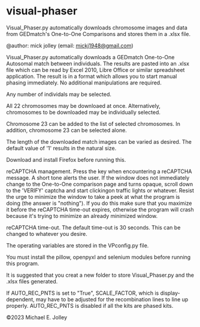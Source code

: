 # visual-phaser
Visual_Phaser.py automatically downloads chromosome images and data from GEDmatch's 
One-to-One Comparisons and stores them in a .xlsx file.

@author: mick jolley (email: mickj1948@gmail.com)

Visual_Phaser.py automatically downloads a GEDmatch One-to-One Autosomal match between
individuals. The results are pasted into an .xlsx file which can be read by
Excel 2010, Libre Office or similar spreadsheet application. The result is in a format 
which allows you to start manual phasing immediately. No additional manipulations are 
required.

Any number of individals may be selected.

All 22 chromosomes may be downloaed at once. Alternatively, chromosomes to be
downloaded may be individually selected.

Chromosome 23 can be added to the list of selected chromosomes. In addition,
chromosome 23 can be selected alone.

The length of the downloaded match images can be varied as desired. The default
value of '1' results in the natural size.

Download and install Firefox before running this. 

reCAPTCHA management.
Press the <Enter> key when encountering a reCAPTCHA message. A short tone
alerts the user. If the window does not immediately change to the One-to-One
comparison page and turns opaque, scroll down to the 'VERIFY' captcha and start
clickingon traffic lights or whatever. Resist the urge to minimize the window 
to take a peek at what the program is doing (the answer is "nothing"). If you
do this make sure that you maximize it before the reCAPTCHA time-out expires,
otherwise the program will crash because it's trying to minimize an already 
minimized window. 

reCAPTCHA time-out.
The default time-out is 30 seconds. This can be changed to whatever you desire.

The operating variables are stored in the VPconfig.py file.

You must install the pillow, openpyxl and selenium modules before running this
program.

It is suggested that you creat a new folder to store Visual_Phaser.py
and the .xlsx files generated.

If AUTO_REC_PNTS is set to "True", SCALE_FACTOR, which is display-dependent, may 
have to be adjusted for the recombination lines to line up properly. AUTO_REC_PNTS 
is disabled if all the kits are phased kits. 

©2023 Michael E. Jolley
